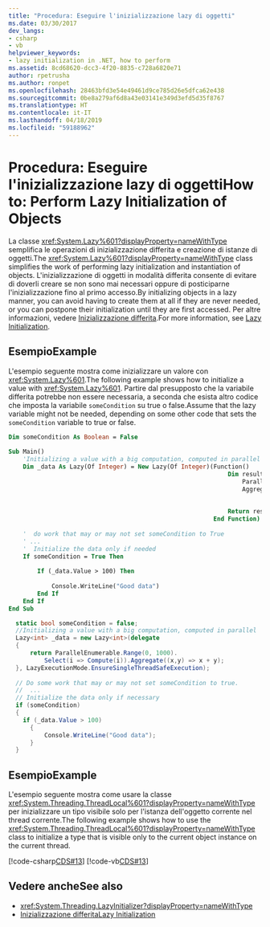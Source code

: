 ```yaml
---
title: "Procedura: Eseguire l'inizializzazione lazy di oggetti"
ms.date: 03/30/2017
dev_langs:
- csharp
- vb
helpviewer_keywords:
- lazy initialization in .NET, how to perform
ms.assetid: 8cd68620-dcc3-4f20-8835-c728a6820e71
author: rpetrusha
ms.author: ronpet
ms.openlocfilehash: 28463bfd3e54e49461d9ce785d26e5dfca62e438
ms.sourcegitcommit: 0be8a279af6d8a43e03141e349d3efd5d35f8767
ms.translationtype: HT
ms.contentlocale: it-IT
ms.lasthandoff: 04/18/2019
ms.locfileid: "59188962"
---
```

# <a name="how-to-perform-lazy-initialization-of-objects"></a><span data-ttu-id="abc46-102">Procedura: Eseguire l'inizializzazione lazy di oggetti</span><span class="sxs-lookup"><span data-stu-id="abc46-102">How to: Perform Lazy Initialization of Objects</span></span>
<span data-ttu-id="abc46-103">La classe <xref:System.Lazy%601?displayProperty=nameWithType> semplifica le operazioni di inizializzazione differita e creazione di istanze di oggetti.</span><span class="sxs-lookup"><span data-stu-id="abc46-103">The <xref:System.Lazy%601?displayProperty=nameWithType> class simplifies the work of performing lazy initialization and instantiation of objects.</span></span> <span data-ttu-id="abc46-104">L'inizializzazione di oggetti in modalità differita consente di evitare di doverli creare se non sono mai necessari oppure di posticiparne l'inizializzazione fino al primo accesso.</span><span class="sxs-lookup"><span data-stu-id="abc46-104">By initializing objects in a lazy manner, you can avoid having to create them at all if they are never needed, or you can postpone their initialization until they are first accessed.</span></span> <span data-ttu-id="abc46-105">Per altre informazioni, vedere [Inizializzazione differita](../../../docs/framework/performance/lazy-initialization.md).</span><span class="sxs-lookup"><span data-stu-id="abc46-105">For more information, see [Lazy Initialization](../../../docs/framework/performance/lazy-initialization.md).</span></span>  
  
## <a name="example"></a><span data-ttu-id="abc46-106">Esempio</span><span class="sxs-lookup"><span data-stu-id="abc46-106">Example</span></span>  
 <span data-ttu-id="abc46-107">L'esempio seguente mostra come inizializzare un valore con <xref:System.Lazy%601>.</span><span class="sxs-lookup"><span data-stu-id="abc46-107">The following example shows how to initialize a value with <xref:System.Lazy%601>.</span></span> <span data-ttu-id="abc46-108">Partire dal presupposto che la variabile differita potrebbe non essere necessaria, a seconda che esista altro codice che imposta la variabile `someCondition` su true o false.</span><span class="sxs-lookup"><span data-stu-id="abc46-108">Assume that the lazy variable might not be needed, depending on some other code that sets the `someCondition` variable to true or false.</span></span>  
  
```vb  
Dim someCondition As Boolean = False  
  
Sub Main()  
    'Initializing a value with a big computation, computed in parallel  
    Dim _data As Lazy(Of Integer) = New Lazy(Of Integer)(Function()  
                                                             Dim result =  
                                                                 ParallelEnumerable.Range(0, 1000).  
                                                                 Aggregate(Function(x, y)  
                                                                               Return x + y  
                                                                           End Function)  
                                                             Return result  
                                                         End Function)  
  
    '  do work that may or may not set someCondition to True  
    ' ...  
    '  Initialize the data only if needed  
    If someCondition = True Then  
  
        If (_data.Value > 100) Then  
  
            Console.WriteLine("Good data")  
        End If  
    End If  
End Sub  
```  
  
```csharp  
  static bool someCondition = false;    
  //Initializing a value with a big computation, computed in parallel  
  Lazy<int> _data = new Lazy<int>(delegate  
  {  
      return ParallelEnumerable.Range(0, 1000).  
          Select(i => Compute(i)).Aggregate((x,y) => x + y);  
  }, LazyExecutionMode.EnsureSingleThreadSafeExecution);  
  
  // Do some work that may or may not set someCondition to true.  
  //  ...  
  // Initialize the data only if necessary  
  if (someCondition)  
  {  
    if (_data.Value > 100)  
      {  
          Console.WriteLine("Good data");  
      }  
  }  
```  
  
## <a name="example"></a><span data-ttu-id="abc46-109">Esempio</span><span class="sxs-lookup"><span data-stu-id="abc46-109">Example</span></span>  
 <span data-ttu-id="abc46-110">L'esempio seguente mostra come usare la classe <xref:System.Threading.ThreadLocal%601?displayProperty=nameWithType> per inizializzare un tipo visibile solo per l'istanza dell'oggetto corrente nel thread corrente.</span><span class="sxs-lookup"><span data-stu-id="abc46-110">The following example shows how to use the <xref:System.Threading.ThreadLocal%601?displayProperty=nameWithType> class to initialize a type that is visible only to the current object instance on the current thread.</span></span>  
  
 [!code-csharp[CDS#13](../../../samples/snippets/csharp/VS_Snippets_Misc/cds/cs/cds2.cs#13)]
 [!code-vb[CDS#13](../../../samples/snippets/visualbasic/VS_Snippets_Misc/cds/vb/lazyhowto.vb#13)]  
  
## <a name="see-also"></a><span data-ttu-id="abc46-111">Vedere anche</span><span class="sxs-lookup"><span data-stu-id="abc46-111">See also</span></span>

- <xref:System.Threading.LazyInitializer?displayProperty=nameWithType>
- [<span data-ttu-id="abc46-112">Inizializzazione differita</span><span class="sxs-lookup"><span data-stu-id="abc46-112">Lazy Initialization</span></span>](../../../docs/framework/performance/lazy-initialization.md)
